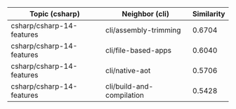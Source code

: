| Topic (csharp) | Neighbor (cli) | Similarity |
|-------------|-------------------|------------|
| csharp/csharp-14-features | cli/assembly-trimming | 0.6704 |
| csharp/csharp-14-features | cli/file-based-apps | 0.6040 |
| csharp/csharp-14-features | cli/native-aot | 0.5706 |
| csharp/csharp-14-features | cli/build-and-compilation | 0.5428 |

